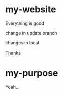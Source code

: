 # my-website
Everything is good

change in update branch

changes in local

Thanks
# my-purpose

Yeah...

